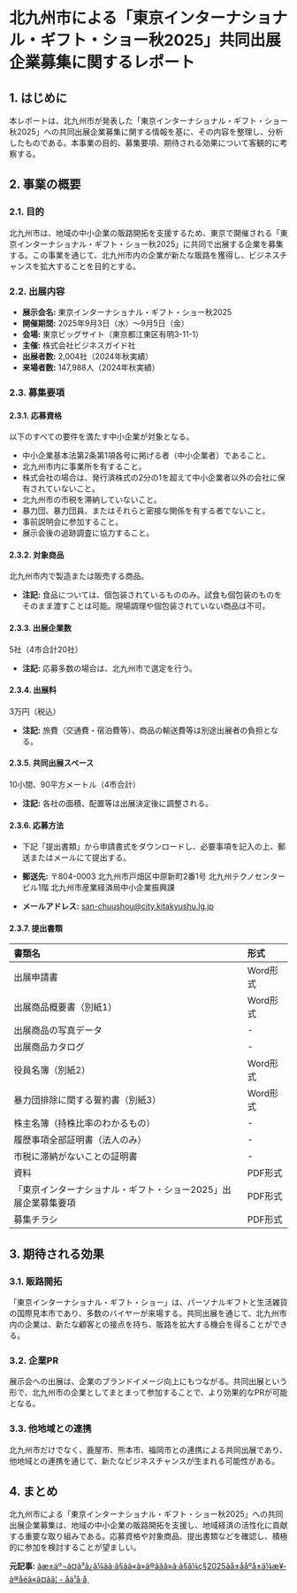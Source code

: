 # 北九州市による「東京インターナショナル・ギフト・ショー秋2025」共同出展企業募集に関するレポート

## 1. はじめに

本レポートは、北九州市が発表した「東京インターナショナル・ギフト・ショー秋2025」への共同出展企業募集に関する情報を基に、その内容を整理し、分析したものである。本事業の目的、募集要項、期待される効果について客観的に考察する。

## 2. 事業の概要

### 2.1. 目的

北九州市は、地域の中小企業の販路開拓を支援するため、東京で開催される「東京インターナショナル・ギフト・ショー秋2025」に共同で出展する企業を募集する。この事業を通じて、北九州市内の企業が新たな販路を獲得し、ビジネスチャンスを拡大することを目的とする。

### 2.2. 出展内容

* **展示会名:** 東京インターナショナル・ギフト・ショー秋2025
* **開催期間:** 2025年9月3日（水）～9月5日（金）
* **会場:** 東京ビッグサイト（東京都江東区有明3-11-1）
* **主催:** 株式会社ビジネスガイド社
* **出展者数:** 2,004社（2024年秋実績）
* **来場者数:** 147,988人（2024年秋実績）

### 2.3. 募集要項

#### 2.3.1. 応募資格

以下のすべての要件を満たす中小企業が対象となる。

* 中小企業基本法第2条第1項各号に掲げる者（中小企業者）であること。
* 北九州市内に事業所を有すること。
* 株式会社の場合は、発行済株式の2分の1を超えて中小企業者以外の会社に保有されていないこと。
* 北九州市の市税を滞納していないこと。
* 暴力団、暴力団員、またはそれらと密接な関係を有する者でないこと。
* 事前説明会に参加すること。
* 展示会後の追跡調査に協力すること。

#### 2.3.2. 対象商品

北九州市内で製造または販売する商品。

* **注記:** 食品については、個包装されているもののみ。試食も個包装のものをそのまま渡すことは可能。現場調理や個包装されていない商品は不可。

#### 2.3.3. 出展企業数

5社（4市合計20社）

* **注記:** 応募多数の場合は、北九州市で選定を行う。

#### 2.3.4. 出展料

3万円（税込）

* **注記:** 旅費（交通費・宿泊費等）、商品の輸送費等は別途出展者の負担となる。

#### 2.3.5. 共同出展スペース

10小間、90平方メートル（4市合計）

* **注記:** 各社の面積、配置等は出展決定後に調整される。

#### 2.3.6. 応募方法

* 下記「提出書類」から申請書式をダウンロードし、必要事項を記入の上、郵送またはメールにて提出する。

 * **郵送先:** 〒804-0003 北九州市戸畑区中原新町2番1号 北九州テクノセンタービル1階 北九州市産業経済局中小企業振興課
 * **メールアドレス:** san-chuushou@city.kitakyushu.lg.jp

#### 2.3.7. 提出書類

| 書類名 | 形式 |
| :----------------------------------- | :---------- |
| 出展申請書 | Word形式 |
| 出展商品概要書（別紙1） | Word形式 |
| 出展商品の写真データ | - |
| 出展商品カタログ | - |
| 役員名簿（別紙2） | Word形式 |
| 暴力団排除に関する誓約書（別紙3） | Word形式 |
| 株主名簿（持株比率のわかるもの） | - |
| 履歴事項全部証明書（法人のみ） | - |
| 市税に滞納がないことの証明書 | - |
| 資料 | PDF形式 |
| 「東京インターナショナル・ギフト・ショー2025」出展企業募集要項 | PDF形式 |
| 募集チラシ | PDF形式 |

## 3. 期待される効果

### 3.1. 販路開拓

「東京インターナショナル・ギフト・ショー」は、パーソナルギフトと生活雑貨の国際見本市であり、多数のバイヤーが来場する。共同出展を通じて、北九州市内の企業は、新たな顧客との接点を持ち、販路を拡大する機会を得ることができる。

### 3.2. 企業PR

展示会への出展は、企業のブランドイメージ向上にもつながる。共同出展という形で、北九州市の企業としてまとまって参加することで、より効果的なPRが可能となる。

### 3.3. 他地域との連携

北九州市だけでなく、鹿屋市、熊本市、福岡市との連携による共同出展であり、他地域との連携を通じて、新たなビジネスチャンスが生まれる可能性がある。

## 4. まとめ

北九州市による「東京インターナショナル・ギフト・ショー秋2025」への共同出展企業募集は、地域の中小企業の販路開拓を支援し、地域経済の活性化に貢献する重要な取り組みである。応募資格や対象商品、提出書類などを確認し、積極的に参加を検討することが望ましい。


**元記事:** [ãæ±äº¬ã¤ã³ã¿ã¼ãã·ã§ãã«ã»ã®ããã»ã·ã§ã¼ç§2025ãå±ååºå±ä¼æ¥­ã®åéã«ã¤ãã¦ - åä¹å·å¸](https://www.city.kitakyushu.lg.jp/contents/10700236_00001.html)